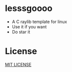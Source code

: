 # lesssgoooo  
- A C raylib template for linux  
- Use it if you want  
- Do star it

# License
[MIT LICENSE](https://github.com/NrdyBhu1/lesssgoooo/blob/master/LICENSE) 
